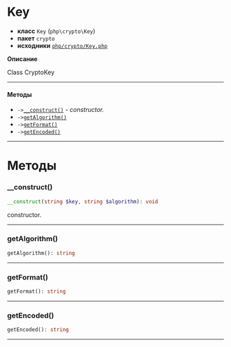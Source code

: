 # Key

- **класс** `Key` (`php\crypto\Key`)
- **пакет** `crypto`
- **исходники** [`php/crypto/Key.php`](./src/main/resources/JPHP-INF/sdk/php/crypto/Key.php)

**Описание**

Class CryptoKey

---

#### Методы

- `->`[`__construct()`](#method-__construct) - _constructor._
- `->`[`getAlgorithm()`](#method-getalgorithm)
- `->`[`getFormat()`](#method-getformat)
- `->`[`getEncoded()`](#method-getencoded)

---
# Методы

<a name="method-__construct"></a>

### __construct()
```php
__construct(string $key, string $algorithm): void
```
constructor.

---

<a name="method-getalgorithm"></a>

### getAlgorithm()
```php
getAlgorithm(): string
```

---

<a name="method-getformat"></a>

### getFormat()
```php
getFormat(): string
```

---

<a name="method-getencoded"></a>

### getEncoded()
```php
getEncoded(): string
```

---
